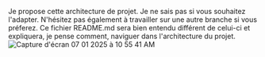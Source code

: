 Je propose cette architecture de projet. Je ne sais pas si vous souhaitez l'adapter. N'hésitez pas également à travailler sur une autre branche si vous préferez.
Ce fichier README.md sera bien entendu différent de celui-ci et expliquera, je pense comment, naviguer dans l'architecture du projet.
![Capture d'écran 07 01 2025 à 10 55 41 AM](https://github.com/user-attachments/assets/fbe80255-95e5-494b-83ba-703881af94dc)
